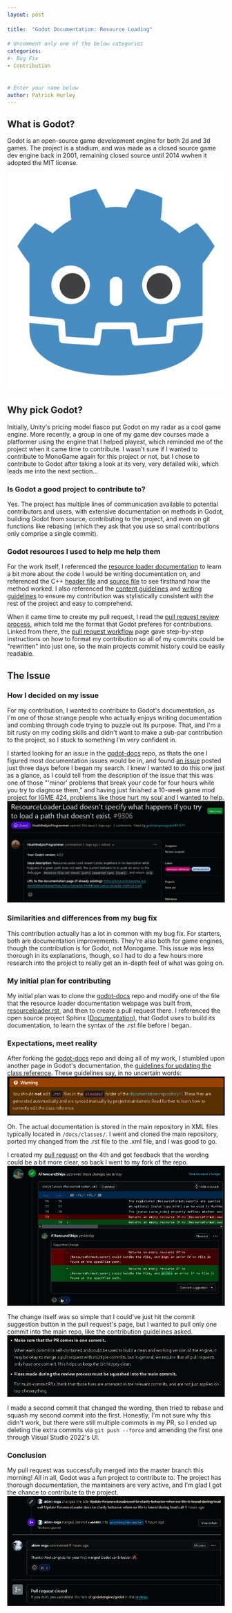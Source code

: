 ```yaml
---
layout: post

title:  "Godot Documentation: Resource Loading"

# Uncomment only one of the below categories
categories: 
#- Bug Fix
- Contribution


# Enter your name below
author: Patrick Hurley
---
```


## What is Godot?
Godot is an open-source game development engine for both 2d and 3d games.  The project is a stadium, and was made as a closed source game dev engine back in 2001, remaining closed source until 2014 wwhen it adopted the MIT license.

![godot logo](../assets/2024-05-06-patrick-hurley-godot-contribution/godot-logo.webp)

## Why pick Godot?
Initially, Unity's pricing model fiasco put Godot on my radar as a cool game engine.  More recently, a group in one of my game dev courses made a platformer using the engine that I helped playest, which reminded me of the project when it came time to contribute.  I wasn't sure if I wanted to contribute to MonoGame again for this project or not, but I chose to contribute to Godot after taking a look at its very, very detailed wiki, which leads me into the next section...

### Is Godot a good project to contribute to?
Yes.  The project has multiple lines of communication available to potential contributors and users, with extensive documentation on methods in Godot, building Godot from source, contributing to the project, and even on git functions like rebasing (which they ask that you use so small contributions only comprise a single commit).  

### Godot resources I used to help me help them
For the work itself, I referenced the [resource loader documentation](https://docs.godotengine.org/en/latest/classes/class_resourceloader.html) to learn a bit more about the code I would be writing documentation on, and referenced the C++ [header file](https://github.com/godotengine/godot/blob/7cdad333114e6765351ed0facb48db228ef29b7b/core/io/resource_loader.h#L74) and [source file](https://github.com/godotengine/godot/blob/7cdad333114e6765351ed0facb48db228ef29b7b/core/io/resource_loader.cpp#L147) to see firsthand how the method worked.  I also referenced the [content guidelines](https://docs.godotengine.org/en/latest/contributing/documentation/content_guidelines.html) and [writing guidelines](https://docs.godotengine.org/en/latest/contributing/documentation/docs_writing_guidelines.html) to ensure my contribution was stylistically consistent with the rest of the project and easy to comprehend.

When it came time to create my pull request, I read the [pull request review process](https://docs.godotengine.org/en/latest/contributing/workflow/pr_review_guidelines.html), which told me the format that Godot preferes for contributions.  Linked from there, the [pull request workflow](https://docs.godotengine.org/en/latest/contributing/workflow/pr_workflow.html#doc-pr-workflow) page gave step-by-step instructions on how to format my contribution so all of my commits could be "rewritten" into just one, so the main projects commit history could be easily readable.

## The Issue
### How I decided on my issue
For my contribution, I wanted to contribute to Godot's documentation, as I'm one of those strange people who actually enjoys writing documentation and combing through code trying to puzzle out its purpose.  That, and I'm a bit rusty on my coding skills and didn't want to make a sub-par contribution to the project, so I stuck to something I'm very confident in.

I started looking for an issue in the [godot-docs](https://github.com/godotengine/godot-docs) repo, as thats the one I figured most documentation issues would be in, and found [an issue](https://github.com/godotengine/godot-docs/issues/9306) posted just three days before I began my search.  I knew I wanted to do this one just as a glance, as I could tell from the description of the issue that this was one of those "'minor' problems that break your code for four hours while you try to diagnose them," and having just finished a 10-week game mod project for IGME 424, problems like those hurt my soul and I wanted to help.
![the godot-docs issue](../assets/2024-05-06-patrick-hurley-godot-contribution/the-issue.png)

### Similarities and differences from my bug fix
This contribution actually has a lot in common with my bug fix.  For starters, both are documentation improvements.  They're also both for game engines, though the contribution is for Godot, not Monogame.  This issue was less thorough in its explanations, though, so I had to do a few hours more research into the project to really get an in-depth feel of what was going on.

### My initial plan for contributing
My initial plan was to clone the [godot-docs](https://github.com/godotengine/godot-docs) repo and modify one of the file that the resource loader documentation webpage was built from, [resourceloader.rst](https://github.com/godotengine/godot-docs/blob/master/classes/class_resourceloader.rst), and then to create a pull request there.  I referenced the open source project Sphinx ([Documentation](https://www.sphinx-doc.org/en/master/)), that Godot uses to build its documentation, to learn the syntax of the .rst file before I began.

### Expectations, meet reality
After forking the [godot-docs](https://github.com/godotengine/godot-docs) repo and doing all of my work, I stumbled upon another page in Godot's documentation, the [guidelines for updating the class reference](https://docs.godotengine.org/en/latest/contributing/documentation/updating_the_class_reference.html#doc-updating-the-class-reference).  These guidelines say, in no uncertain words:
![my first roadblock](../assets/2024-05-06-patrick-hurley-godot-contribution/expectations-meet-reality.png)

Oh.  The actual documentation is stored in the main repository in XML files typically located in `/docs/classes/`.  I went and cloned the main repository, ported my changed from the .rst file to the .xml file, and I was good to go.

I created my [pull request](https://github.com/godotengine/godot/pull/91571) on the 4th and got feedback that the wording could be a bit more clear, so back I went to my fork of the repo.
![feedback recieved](../assets/2024-05-06-patrick-hurley-godot-contribution/feedback.png)

The change itself was so simple that I could've just hit the commit suggestion button in the pull request's page, but I wanted to pull only one commit into the main repo, like the contribution guidelines asked.
![contriution rules-one commit please](../assets/2024-05-06-patrick-hurley-godot-contribution/commit-etiquette.png)

I made a second commit that changed the wording, then tried to rebase and squash my second commit into the first.  Honestly, I'm not sure why this didn't work, but there were still multiple commots in my PR, so I ended up deleting the extra commits via `git push --force` and amending the first one through Visual Studio 2022's UI.
### Conclusion
My pull request was successfully merged into the master branch this morning!  All in all, Godot was a fun project to contribute to.  The project has thorough documentation, the maintainers are very active, and I'm glad I got the chance to contribute to the project.
![feedback recieved](../assets/2024-05-06-patrick-hurley-godot-contribution/merged.png)

